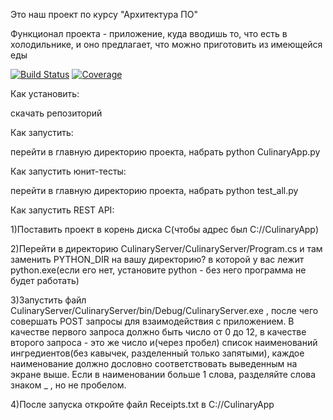 Это наш проект по курсу "Архитектура ПО"

Функционал проекта - приложение, куда вводишь то, что есть в холодильнике, и оно предлагает, что можно приготовить из имеющейся еды

[![Build Status][travis-badge]][travis-url]
[![Coverage][coverage-image]][coverage-url]

Как установить:

скачать репозиторий

Как запустить:

перейти в главную директорию проекта, набрать python CulinaryApp.py

Как запустить юнит-тесты:

перейти в главную директорию проекта, набрать python test_all.py

Как запустить REST API:

1)Поставить проект в корень диска С(чтобы адрес был С://CulinaryApp)

2)Перейти в директорию CulinaryServer/CulinaryServer/Program.cs и там заменить PYTHON_DIR на вашу директорию? в которой у вас лежит python.exe(если его нет, установите python - без него программа не будет работать)

3)Запустить файл CulinaryServer/CulinaryServer/bin/Debug/CulinaryServer.exe , после чего совершать POST запросы для взаимодействия с приложением. В качестве первого запроса должно быть число от 0 до 12, в качестве второго запроса - это же число и(через пробел) список наименований ингредиентов(без кавычек, разделенный только запятыми), каждое наименование должно дословно соответствовать выведенным на экране выше. Если в наименовании больше 1 слова, разделяйте слова знаком _ , но не пробелом.

4)После запуска откройте файл Receipts.txt в C://CulinaryApp

[travis-url]: https://travis-ci.org/dimakarp1996/CulinaryApp
[travis-badge]: https://travis-ci.org/dimakarp1996/CulinaryApp.svg?branch=master
[coverage-image]: https://codecov.io/gh/dimakarp1996/CulinaryApp/branch/master/graph/badge.svg
[coverage-url]: https://codecov.io/gh/dimakarp1996/CulinaryApp

